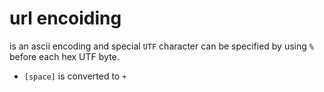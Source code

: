 # url encoiding

is an ascii encoding and special `UTF` character can be specified by using `%` before each hex UTF byte.

* `[space]` is converted to `+`
